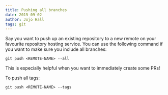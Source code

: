 ```yaml
---
title: Pushing all branches
date: 2015-09-02
author: Jojo Hall
tags: git
---
```


Say you want to push up an existing repository to a new remote on your favourite repository hosting service. You can use the following command if you want to make sure you include all branches:

```
git push <REMOTE-NAME> --all
```

This is especially helpful when you want to immediately create some PRs!

To push all tags:

```
git push <REMOTE-NAME> --tags
```


